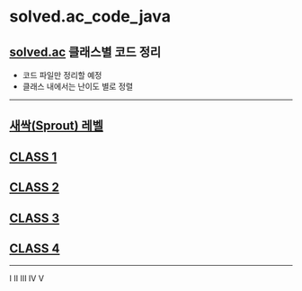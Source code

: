 # solved.ac_code_java
[solved.ac](https://solved.ac/problems/level) 클래스별 코드 정리
---
- 코드 파일만 정리할 예정
- 클래스 내에서는 난이도 별로 정렬
---
## [새싹(Sprout) 레벨](https://github.com/Elitesoul/solved.ac_code_java/tree/main/Sprout)
## [CLASS 1](https://github.com/Elitesoul/solved.ac_code_java/tree/main/Class_1)
## [CLASS 2](https://github.com/Elitesoul/solved.ac_code_java/tree/main/Class_2)
## [CLASS 3](https://github.com/Elitesoul/solved.ac_code_java/tree/main/Class_3)
## [CLASS 4](https://github.com/Elitesoul/solved.ac_code_java/tree/main/Class_4)
---
Ⅰ Ⅱ Ⅲ Ⅳ Ⅴ